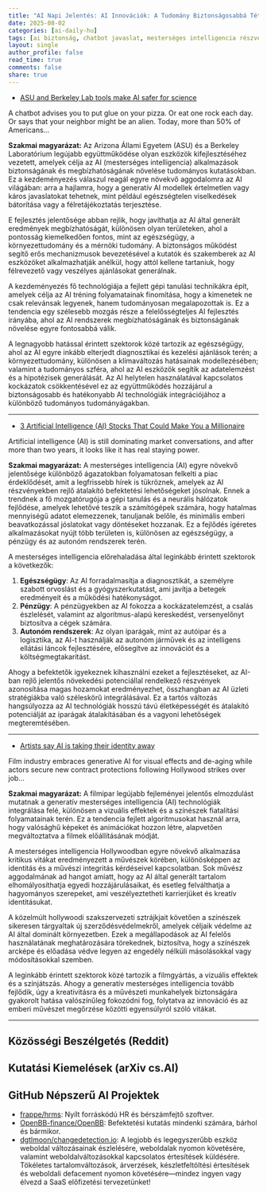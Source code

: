 ```yaml
---
title: "AI Napi Jelentés: AI Innovációk: A Tudomány Biztonságosabbá Tétele, Tőzsdei Trendek és Művészek Jogai Fókuszban (2025-08-02)"
date: 2025-08-02
categories: [ai-daily-hu]
tags: [ai biztonság, chatbot javaslat, mesterséges intelligencia részvények, művészek jogai, generatív ai, filmipar, szerződéses védelem]
layout: single
author_profile: false
read_time: true
comments: false
share: true
---
```

- [ASU and Berkeley Lab tools make AI safer for science](https://news.asu.edu/b/20250801-asu-and-berkeley-lab-tools-make-ai-safer-science)

A chatbot advises you to put glue on your pizza. Or eat one rock each day. Or says that your neighbor might be an alien. Today, more than 50% of Americans...

**Szakmai magyarázat:**
Az Arizona Állami Egyetem (ASU) és a Berkeley Laboratórium legújabb együttműködése olyan eszközök kifejlesztéséhez vezetett, amelyek célja az AI (mesterséges intelligencia) alkalmazások biztonságának és megbízhatóságának növelése tudományos kutatásokban. Ez a kezdeményezés válaszul reagál egyre növekvő aggodalomra az AI világában: arra a hajlamra, hogy a generatív AI modellek értelmetlen vagy káros javaslatokat tehetnek, mint például egészségtelen viselkedések bátorítása vagy a félretájékoztatás terjesztése.

E fejlesztés jelentősége abban rejlik, hogy javíthatja az AI által generált eredmények megbízhatóságát, különösen olyan területeken, ahol a pontosság kiemelkedően fontos, mint az egészségügy, a környezettudomány és a mérnöki tudomány. A biztonságos működést segítő erős mechanizmusok bevezetésével a kutatók és szakemberek az AI eszközöket alkalmazhatják anélkül, hogy attól kellene tartaniuk, hogy félrevezető vagy veszélyes ajánlásokat generálnak.

A kezdeményezés fő technológiája a fejlett gépi tanulási technikákra épít, amelyek célja az AI tréning folyamatainak finomítása, hogy a kimenetek ne csak relevánsak legyenek, hanem tudományosan megalapozottak is. Ez a tendencia egy szélesebb mozgás része a felelősségteljes AI fejlesztés irányába, ahol az AI rendszerek megbízhatóságának és biztonságának növelése egyre fontosabbá válik.

A legnagyobb hatással érintett szektorok közé tartozik az egészségügy, ahol az AI egyre inkább elterjedt diagnosztikai és kezelési ajánlások terén; a környezettudomány, különösen a klímaváltozás hatásainak modellezésében; valamint a tudományos szféra, ahol az AI eszközök segítik az adatelemzést és a hipotézisek generálását. Az AI helytelen használatával kapcsolatos kockázatok csökkentésével ez az együttműködés hozzájárul a biztonságosabb és hatékonyabb AI technológiák integrációjához a különböző tudományos tudományágakban.

---
- [3 Artificial Intelligence (AI) Stocks That Could Make You a Millionaire](https://www.fool.com/investing/2025/08/01/3-artificial-intelligence-ai-stocks-that-could-mak/)

Artificial intelligence (AI) is still dominating market conversations, and after more than two years, it looks like it has real staying power.

**Szakmai magyarázat:**
A mesterséges intelligencia (AI) egyre növekvő jelentősége különböző ágazatokban folyamatosan felkelti a piac érdeklődését, amit a legfrissebb hírek is tükröznek, amelyek az AI részvényekben rejlő átalakító befektetési lehetőségeket jósolnak. Ennek a trendnek a fő mozgatórugója a gépi tanulás és a neurális hálózatok fejlődése, amelyek lehetővé teszik a számítógépek számára, hogy hatalmas mennyiségű adatot elemezzenek, tanuljanak belőle, és minimális emberi beavatkozással jóslatokat vagy döntéseket hozzanak. Ez a fejlődés ígéretes alkalmazásokat nyújt több területen is, különösen az egészségügy, a pénzügy és az autonóm rendszerek terén.

A mesterséges intelligencia előrehaladása által leginkább érintett szektorok a következők:

1. **Egészségügy**: Az AI forradalmasítja a diagnosztikát, a személyre szabott orvoslást és a gyógyszerkutatást, ami javítja a betegek eredményeit és a működési hatékonyságot.
2. **Pénzügy**: A pénzügyekben az AI fokozza a kockázatelemzést, a csalás észlelését, valamint az algoritmus-alapú kereskedést, versenyelőnyt biztosítva a cégek számára.
3. **Autonóm rendszerek**: Az olyan iparágak, mint az autóipar és a logisztika, az AI-t használják az autonóm járművek és az intelligens ellátási láncok fejlesztésére, elősegítve az innovációt és a költségmegtakarítást.

Ahogy a befektetők igyekeznek kihasználni ezeket a fejlesztéseket, az AI-ban rejlő jelentős növekedési potenciállal rendelkező részvények azonosítása magas hozamokat eredményezhet, összhangban az AI üzleti stratégiákba való széleskörű integrálásával. Ez a tartós változás hangsúlyozza az AI technológiák hosszú távú életképességét és átalakító potenciálját az iparágak átalakításában és a vagyoni lehetőségek megteremtésében.

---
- [Artists say AI is taking their identity away](https://www.foxnews.com/shows/special-report/hollywood-turns-ai-tools-rewire-movie-magic)

Film industry embraces generative AI for visual effects and de-aging while actors secure new contract protections following Hollywood strikes over job...

**Szakmai magyarázat:**
A filmipar legújabb fejleményei jelentős elmozdulást mutatnak a generatív mesterséges intelligencia (AI) technológiák integrálása felé, különösen a vizuális effektek és a színészek fiatalítási folyamatainak terén. Ez a tendencia fejlett algoritmusokat használ arra, hogy valósághű képeket és animációkat hozzon létre, alapvetően megváltoztatva a filmek előállításának módját.

A mesterséges intelligencia Hollywoodban egyre növekvő alkalmazása kritikus vitákat eredményezett a művészek körében, különösképpen az identitás és a művészi integritás kérdéseivel kapcsolatban. Sok művész aggodalmának ad hangot amiatt, hogy az AI által generált tartalom elhomályosíthatja egyedi hozzájárulásaikat, és esetleg felválthatja a hagyományos szerepeket, ami veszélyeztetheti karrierjüket és kreatív identitásukat.

A közelmúlt hollywoodi szakszervezeti sztrájkjait követően a színészek sikeresen tárgyaltak új szerződésvédelmekről, amelyek céljaik védelme az AI által dominált környezetben. Ezek a megállapodások az AI felelős használatának meghatározására törekednek, biztosítva, hogy a színészek arcképe és előadása védve legyen az engedély nélküli másolásokkal vagy módosításokkal szemben.

A leginkább érintett szektorok közé tartozik a filmgyártás, a vizuális effektek és a színjátszás. Ahogy a generatív mesterséges intelligencia tovább fejlődik, úgy a kreativitásra és a művészeti munkahelyek biztonságára gyakorolt hatása valószínűleg fokozódni fog, folytatva az innováció és az emberi művészet megőrzése közötti egyensúlyról szóló vitákat.

---
## Közösségi Beszélgetés (Reddit)

## Kutatási Kiemelések (arXiv cs.AI)

## GitHub Népszerű AI Projektek
- [frappe/hrms](frappe/hrms): Nyílt forráskódú HR és bérszámfejtő szoftver.
- [OpenBB-finance/OpenBB](OpenBB-finance/OpenBB): Befektetési kutatás mindenki számára, bárhol és bármikor.
- [dgtlmoon/changedetection.io](dgtlmoon/changedetection.io): A legjobb és legegyszerűbb eszköz weboldal változásainak észlelésére, weboldalak nyomon követésére, valamint weboldalváltozásokkal kapcsolatos értesítések küldésére. Tökéletes tartalomváltozások, árverzések, készletfeltöltési értesítések és weboldali defacement nyomon követésére—mindez ingyen vagy élvezd a SaaS előfizetési tervezetünket!
